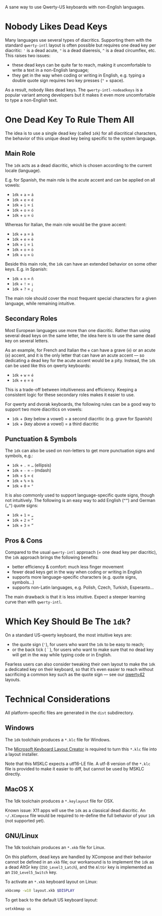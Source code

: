 A sane way to use Qwerty-US keyboards with non-English languages.

# Nobody Likes Dead Keys

Many languages use several types of diacritics. Supporting them with the standard `qwerty-intl` layout is often possible but requires one dead key per diacritic: `'` is a dead acute, `"` is a dead diaeresis, `^` is a dead circumflex, etc. This raises two issues:

- these dead keys can be quite far to reach, making it uncomfortable to write a text in a non-English language;
- they get in the way when coding or writing in English, e.g. typing a double quote sign requires two key presses (`"` + space).

As a result, nobody likes dead keys. The `qwerty-intl-nodeadkeys` is a popular variant among developers but it makes it even more uncomfortable to type a non-English text.

# One Dead Key To Rule Them All

The idea is to use a single dead key (called `1dk`) for all diacritical characters, the behavior of this unique dead key being specific to the system language.

## Main Role

The `1dk` acts as a dead diacritic, which is chosen according to the current locale (language).

E.g. for Spanish, the main role is the acute accent and can be applied on all vowels:

- `1dk` + `a` = `á`
- `1dk` + `e` = `é`
- `1dk` + `i` = `í`
- `1dk` + `o` = `ó`
- `1dk` + `u` = `ú`

Whereas for Italian, the main role would be the grave accent:

- `1dk` + `a` = `à`
- `1dk` + `e` = `è`
- `1dk` + `i` = `ì`
- `1dk` + `o` = `ò`
- `1dk` + `u` = `ù`

Beside this main role, the `1dk` can have an extended behavior on some other keys. E.g. in Spanish:

- `1dk` + `n` = `ñ`
- `1dk` + `!` = `¡`
- `1dk` + `?` = `¿`

The main role should cover the most frequent special characters for a given language, while remaining intuitive.

## Secondary Roles

Most European languages use more than one diacritic. Rather than using several dead keys on the same letter, the idea here is to use the same dead key on several letters.

As an example, for French and Italian the `e` can have a grave (`è`) or an acute (`é`) accent, and it is the only letter that can have an acute accent — so dedicating a dead key for the acute accent would be a pity. Instead, the `1dk` can be used like this on qwerty keyboards:

- `1dk` + `w` = `é`
- `1dk` + `e` = `è`

This is a trade-off between intuitiveness and efficiency. Keeping a consistent logic for these secondary roles makes it easier to use.

For qwerty and dvorak keyboards, the following rules can be a good way to support two more diacritics on vowels:

- `1dk` + (key below a vowel) = a second diacritic (e.g. grave for Spanish)
- `1dk` + (key above a vowel) = a third diacritic

<!-- And of course, another dead diacritic can still be added to `shift`+`1dk`. -->

## Punctuation & Symbols

The `1dk` can also be used on non-letters to get more punctuation signs and symbols, e.g.:

- `1dk` + `.` = `…` (ellipsis)
- `1dk` + `-` = `—` (mdash)
- `1dk` + `$` = `¢`
- `1dk` + `%` = `‰`
- `1dk` + `0` = `°`

It is also commonly used to support language-specific quote signs, though not intuitively. The following is an easy way to add English (`“”`) and German (`„“`) quote signs:

- `1dk` + `1` = `„`
- `1dk` + `2` = `“`
- `1dk` + `3` = `”`

## Pros & Cons

Compared to the usual `qwerty-intl` approach (= one dead key per diacritic), the `1dk` approach brings the following benefits:

- better efficiency & comfort: much less finger movement
- fewer dead keys get in the way when coding or writing in English
- supports more language-specific characters (e.g. quote signs, symbols…)
- supports non-Latin languages, e.g. Polish, Czech, Turkish, Esperanto…

The main drawback is that it is less intuitive. Expect a steeper learning curve than with `qwerty-intl`.

# Which Key Should Be The `1dk`?

On a standard US-qwerty keyboard, the most intuitive keys are:

- the quote sign (`'`), for users who want the `1dk` to be easy to reach;
- or the back tick ( \` ), for users who want to make sure that no dead key will get in the way while typing code or in English.

Fearless users can also consider tweaking their own layout to make the `1dk` a dedicated key on their keyboard, so that it’s even easier to reach without sacrificing a common key such as the quote sign — see our [qwerty42](layouts/qwerty42/) layouts.

# Technical Considerations

All platform-specific files are generated in the `dist` subdirectory.

## Windows

The `1dk` toolchain produces a `*.klc` file for Windows.

The [Microsoft Keyboard Layout Creator](https://www.microsoft.com/en-us/download/details.aspx?id=22339) is required to turn this `*.klc` file into a layout installer.

Note that this MSKLC expects a utf16-LE file. A utf-8 version of the `*.klc` file is provided to make it easier to diff, but cannot be used by MSKLC directly.

## MacOS X

The 1dk toolchain produces a `*.keylayout` file for OSX.

Known issue: X11 apps will use the `1dk` as a classical dead diacritic. An `~/.XCompose` file would be required to re-define the full behavior of your `1dk` (not supported yet).

## GNU/Linux

The 1dk toolchain produces an `*.xkb` file for Linux.

On this platform, dead keys are handled by XCompose and their behavior cannot be defined in an `xkb` file; our workaround is to implement the `1dk` as a dead AltGr key (`ISO_Level3_Latch`), and the `AltGr` key is implemented as an `ISO_Level5_Switch` key.

To activate an `*.xkb` keyboard layout on Linux:

```bash
xkbcomp -w10 layout.xkb $DISPLAY
```

To get back to the default US keyboard layout:

```bash
setxkbmap us
```
